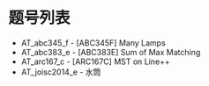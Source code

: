 # 题号列表

- AT_abc345_f - [ABC345F] Many Lamps
- AT_abc383_e - [ABC383E] Sum of Max Matching
- AT_arc167_c - [ARC167C] MST on Line++
- AT_joisc2014_e - 水筒
